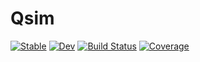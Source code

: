 # Qsim

[![Stable](https://img.shields.io/badge/docs-stable-blue.svg)](https://madhavkrishnan.github.io/Qsim.jl/stable/)
[![Dev](https://img.shields.io/badge/docs-dev-blue.svg)](https://madhavkrishnan.github.io/Qsim.jl/dev/)
[![Build Status](https://github.com/madhavkrishnan/Qsim.jl/actions/workflows/CI.yml/badge.svg?branch=main)](https://github.com/madhavkrishnan/Qsim.jl/actions/workflows/CI.yml?query=branch%3Amain)
[![Coverage](https://codecov.io/gh/madhavkrishnan/Qsim.jl/branch/main/graph/badge.svg)](https://codecov.io/gh/madhavkrishnan/Qsim.jl)
